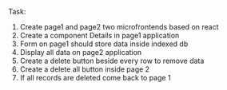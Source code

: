 Task:
1. Create page1 and page2 two microfrontends based on react
2. Create a component Details in page1 application
3. Form on page1 should store data inside indexed db
4. Display all data on page2 application
5. Create a delete button beside every row to remove data
6. Create a delete all button inside page 2
7. If all records are deleted come back to page 1